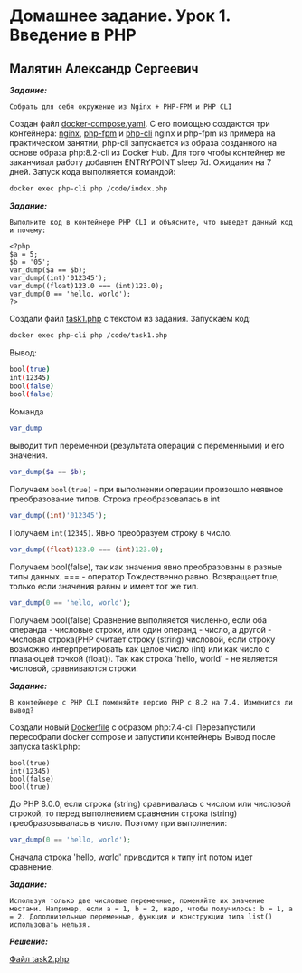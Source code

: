 # Домашнее задание. Урок 1. Введение в PHP
## Малятин Александр Сергеевич
***Задание:***
```
Собрать для себя окружение из Nginx + PHP-FPM и PHP CLI
```

Создан файл [docker-compose.yaml](docker-compose.yaml). С его помощью создаются три контейнера: [nginx](./nginx/Dockerfile), [php-fpm](./fpm/Dockerfile) и [php-cli](./cli/Dockerfile)
nginx и php-fpm из примера на практическом занятии, php-cli запускается из образа созданного на основе образа php:8.2-cli из Docker Hub. Для того чтобы контейнер не заканчивал работу добавлен ENTRYPOINT sleep 7d. Ожидания на 7 дней. 
Запуск кода выполняется командой:
```bash
docker exec php-cli php /code/index.php
```

***Задание:***

```
Выполните код в контейнере PHP CLI и объясните, что выведет данный код и почему:

<?php
$a = 5;
$b = '05';
var_dump($a == $b);
var_dump((int)'012345');
var_dump((float)123.0 === (int)123.0);
var_dump(0 == 'hello, world');
?>
```
Создали файл [task1.php](./code/task1.php) с текстом из задания. 
Запускаем код:
```bash
docker exec php-cli php /code/task1.php
```
Вывод:
```bash 
bool(true)
int(12345)
bool(false)
bool(false)
```

Команда 
```php 
var_dump
``` 
выводит тип переменной (результата операций с переменными) и его значения.

```php 
var_dump($a == $b);
```
Получаем ```bool(true)``` - при выполнении операции произошло неявное преобразование типов. Строка преобразовалась в int

```php
var_dump((int)'012345');
```
Получаем ```int(12345)```. Явно преобразуем строку в число.

```php
var_dump((float)123.0 === (int)123.0);
```
Получаем bool(false), так как значения явно преобразованы в разные типы данных. === - оператор Тождественно равно. Возвращает true, только если значения равны и имеет тот же тип.

```php
var_dump(0 == 'hello, world');
```
Получаем bool(false)
Сравнение выполняется численно, если оба операнда - числовые строки, или один операнд - число, а другой - числовая строка(PHP считает строку (string) числовой, если строку возможно интерпретировать как целое число (int) или как число с плавающей точкой (float)). Так как строка 'hello, world' - не является числовой, сравниваются строки.

***Задание:***
```
В контейнере с PHP CLI поменяйте версию PHP с 8.2 на 7.4. Изменится ли вывод?
```
Создали новый [Dockerfile](./cli/Dockerfile_cli74) с образом php:7.4-cli
Перезапустили пересобрали docker compose и запустили контейнеры
Вывод после запуска task1.php:
```
bool(true)
int(12345)
bool(false)
bool(true)
```
До PHP 8.0.0, если строка (string) сравнивалась с числом или числовой строкой, то перед выполнением сравнения строка (string) преобразовывалась в число. Поэтому при выполнении:
```php
var_dump(0 == 'hello, world');
```
Сначала строка 'hello, world' приводится к типу int потом идет сравнение.

***Задание:***
```
Используя только две числовые переменные, поменяйте их значение местами. Например, если a = 1, b = 2, надо, чтобы получилось: b = 1, a = 2. Дополнительные переменные, функции и конструкции типа list() использовать нельзя.
```

***Решение:***

[Файл task2.php](./code/task2.php)